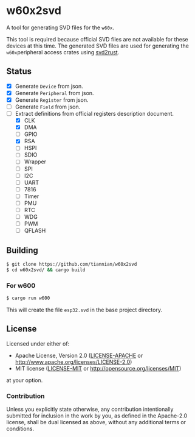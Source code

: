 # w60x2svd

A tool for generating SVD files for the `w60x`.

This tool is required because official SVD files are not available for these devices at this time.  The generated SVD files are used for generating the `w60x`peripheral access crates using [svd2rust].

## Status

- [X] Generate `Device` from json.
- [X] Generate `Peripheral` from json.
- [X] Generate `Register` from json.
- [ ] Generate `Field` from json.
- [ ] Extract definitions from official registers description document.
  - [X] CLK
  - [X] DMA
  - [ ] GPIO
  - [X] RSA
  - [ ] HSPI
  - [ ] SDIO
  - [ ] Wrapper
  - [ ] SPI
  - [ ] I2C
  - [ ] UART
  - [ ] 7816
  - [ ] Timer
  - [ ] PMU
  - [ ] RTC
  - [ ] WDG
  - [ ] PWM
  - [ ] QFLASH

## Building

```bash
$ git clone https://github.com/tiannian/w60x2svd
$ cd w60x2svd/ && cargo build
```

### For w600

```bash
$ cargo run w600
```

This will create the file `esp32.svd` in the base project directory.

## License

Licensed under either of:

- Apache License, Version 2.0 ([LICENSE-APACHE](LICENSE-APACHE) or
  http://www.apache.org/licenses/LICENSE-2.0)
- MIT license ([LICENSE-MIT](LICENSE-MIT) or http://opensource.org/licenses/MIT)

at your option.

### Contribution

Unless you explicitly state otherwise, any contribution intentionally submitted
for inclusion in the work by you, as defined in the Apache-2.0 license, shall be
dual licensed as above, without any additional terms or conditions.


[svd2rust]: https://github.com/rust-embedded/svd2rust
